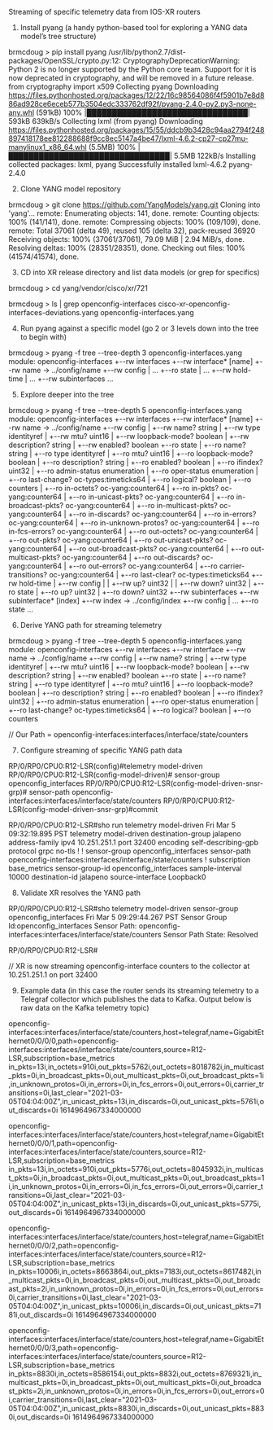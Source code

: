 Streaming of specific telemetry data from IOS-XR routers

1.	Install pyang (a handy python-based tool for exploring a YANG data model’s tree structure)

brmcdoug > pip install pyang
/usr/lib/python2.7/dist-packages/OpenSSL/crypto.py:12: CryptographyDeprecationWarning: Python 2 is no longer supported by the Python core team. Support for it is now deprecated in cryptography, and will be removed in a future release.
  from cryptography import x509
Collecting pyang
  Downloading https://files.pythonhosted.org/packages/12/22/16c98564086f4f5901b7e8d886ad928ce6eceb577b3504edc333762df92f/pyang-2.4.0-py2.py3-none-any.whl (591kB)
    100% |████████████████████████████████| 593kB 639kB/s 
Collecting lxml (from pyang)
  Downloading https://files.pythonhosted.org/packages/15/55/ddcb9b3428c94aa2794f248897418178ee812288688f9cc8ec5147a4be47/lxml-4.6.2-cp27-cp27mu-manylinux1_x86_64.whl (5.5MB)
    100% |████████████████████████████████| 5.5MB 122kB/s 
Installing collected packages: lxml, pyang
Successfully installed lxml-4.6.2 pyang-2.4.0


2.	Clone YANG model repository

brmcdoug > git clone https://github.com/YangModels/yang.git
Cloning into 'yang'...
remote: Enumerating objects: 141, done.
remote: Counting objects: 100% (141/141), done.
remote: Compressing objects: 100% (109/109), done.
remote: Total 37061 (delta 49), reused 105 (delta 32), pack-reused 36920
Receiving objects: 100% (37061/37061), 79.09 MiB | 2.94 MiB/s, done.
Resolving deltas: 100% (28351/28351), done.
Checking out files: 100% (41574/41574), done.


3.	CD into XR release directory and list data models (or grep for specifics)

brmcdoug > cd yang/vendor/cisco/xr/721

brmcdoug > ls | grep openconfig-interfaces
cisco-xr-openconfig-interfaces-deviations.yang
openconfig-interfaces.yang


4.	Run pyang against a specific model (go 2 or 3 levels down into the tree to begin with)

brmcdoug > pyang -f tree --tree-depth 3 openconfig-interfaces.yang
module: openconfig-interfaces
  +--rw interfaces
     +--rw interface* [name]
        +--rw name             -> ../config/name
        +--rw config
        |     ...
        +--ro state
        |     ...
        +--rw hold-time
        |     ...
        +--rw subinterfaces
              ...


5.	Explore deeper into the tree

brmcdoug > pyang -f tree --tree-depth 5 openconfig-interfaces.yang
module: openconfig-interfaces
  +--rw interfaces
     +--rw interface* [name]
        +--rw name             -> ../config/name
        +--rw config
        |  +--rw name?            string
        |  +--rw type             identityref
        |  +--rw mtu?             uint16
        |  +--rw loopback-mode?   boolean
        |  +--rw description?     string
        |  +--rw enabled?         boolean
        +--ro state
        |  +--ro name?            string
        |  +--ro type             identityref
        |  +--ro mtu?             uint16
        |  +--ro loopback-mode?   boolean
        |  +--ro description?     string
        |  +--ro enabled?         boolean
        |  +--ro ifindex?         uint32
        |  +--ro admin-status     enumeration
        |  +--ro oper-status      enumeration
        |  +--ro last-change?     oc-types:timeticks64
        |  +--ro logical?         boolean
        |  +--ro counters
        |     +--ro in-octets?             oc-yang:counter64
        |     +--ro in-pkts?               oc-yang:counter64
        |     +--ro in-unicast-pkts?       oc-yang:counter64
        |     +--ro in-broadcast-pkts?     oc-yang:counter64
        |     +--ro in-multicast-pkts?     oc-yang:counter64
        |     +--ro in-discards?           oc-yang:counter64
        |     +--ro in-errors?             oc-yang:counter64
        |     +--ro in-unknown-protos?     oc-yang:counter64
        |     +--ro in-fcs-errors?         oc-yang:counter64
        |     +--ro out-octets?            oc-yang:counter64
        |     +--ro out-pkts?              oc-yang:counter64
        |     +--ro out-unicast-pkts?      oc-yang:counter64
        |     +--ro out-broadcast-pkts?    oc-yang:counter64
        |     +--ro out-multicast-pkts?    oc-yang:counter64
        |     +--ro out-discards?          oc-yang:counter64
        |     +--ro out-errors?            oc-yang:counter64
        |     +--ro carrier-transitions?   oc-yang:counter64
        |     +--ro last-clear?            oc-types:timeticks64
        +--rw hold-time
        |  +--rw config
        |  |  +--rw up?     uint32
        |  |  +--rw down?   uint32
        |  +--ro state
        |     +--ro up?     uint32
        |     +--ro down?   uint32
        +--rw subinterfaces
           +--rw subinterface* [index]
              +--rw index     -> ../config/index
              +--rw config
              |     ...
              +--ro state
                    ...


6.	Derive YANG path for streaming telemetry

brmcdoug > pyang -f tree --tree-depth 5 openconfig-interfaces.yang
module: openconfig-interfaces
  +--rw interfaces
     +--rw interface
        +--rw name             -> ../config/name
        +--rw config
        |  +--rw name?            string
        |  +--rw type             identityref
        |  +--rw mtu?             uint16
        |  +--rw loopback-mode?   boolean
        |  +--rw description?     string
        |  +--rw enabled?         boolean
        +--ro state
        |  +--ro name?            string
        |  +--ro type             identityref
        |  +--ro mtu?             uint16
        |  +--ro loopback-mode?   boolean
        |  +--ro description?     string
        |  +--ro enabled?         boolean
        |  +--ro ifindex?         uint32
        |  +--ro admin-status     enumeration
        |  +--ro oper-status      enumeration
        |  +--ro last-change?     oc-types:timeticks64
        |  +--ro logical?         boolean
        |  +--ro counters

// Our Path = openconfig-interfaces:interfaces/interface/state/counters


7.	Configure streaming of specific YANG path data

RP/0/RP0/CPU0:R12-LSR(config)#telemetry model-driven
RP/0/RP0/CPU0:R12-LSR(config-model-driven)# sensor-group openconfig_interfaces
RP/0/RP0/CPU0:R12-LSR(config-model-driven-snsr-grp)#  sensor-path openconfig-interfaces:interfaces/interface/state/counters
RP/0/RP0/CPU0:R12-LSR(config-model-driven-snsr-grp)#commit

RP/0/RP0/CPU0:R12-LSR#sho run telemetry model-driven 
Fri Mar  5 09:32:19.895 PST
telemetry model-driven
 destination-group jalapeno
  address-family ipv4 10.251.251.1 port 32400
   encoding self-describing-gpb
   protocol grpc no-tls
  !
 !
 sensor-group openconfig_interfaces
  sensor-path openconfig-interfaces:interfaces/interface/state/counters
 !
 subscription base_metrics
  sensor-group-id openconfig_interfaces sample-interval 10000
  destination-id jalapeno
  source-interface Loopback0


8.	Validate XR resolves the YANG path

RP/0/RP0/CPU0:R12-LSR#sho telemetry model-driven sensor-group openconfig_interfaces 
Fri Mar  5 09:29:44.267 PST
  Sensor Group Id:openconfig_interfaces
    Sensor Path:        openconfig-interfaces:interfaces/interface/state/counters
    Sensor Path State:  Resolved

RP/0/RP0/CPU0:R12-LSR#

// XR is now streaming openconfig-interface counters to the collector at 10.251.251.1 on port 32400


9.	Example data (in this case the router sends its streaming telemetry to a Telegraf collector which publishes the data to Kafka.  Output below is raw data on the Kafka telemetry topic)

openconfig-interfaces:interfaces/interface/state/counters,host=telegraf,name=GigabitEthernet0/0/0/0,path=openconfig-interfaces:interfaces/interface/state/counters,source=R12-LSR,subscription=base_metrics in_pkts=13i,in_octets=910i,out_pkts=5762i,out_octets=8018782i,in_multicast_pkts=0i,in_broadcast_pkts=0i,out_multicast_pkts=0i,out_broadcast_pkts=1i,in_unknown_protos=0i,in_errors=0i,in_fcs_errors=0i,out_errors=0i,carrier_transitions=0i,last_clear="2021-03-05T04:04:00Z",in_unicast_pkts=13i,in_discards=0i,out_unicast_pkts=5761i,out_discards=0i 1614964967334000000

openconfig-interfaces:interfaces/interface/state/counters,host=telegraf,name=GigabitEthernet0/0/0/1,path=openconfig-interfaces:interfaces/interface/state/counters,source=R12-LSR,subscription=base_metrics in_pkts=13i,in_octets=910i,out_pkts=5776i,out_octets=8045932i,in_multicast_pkts=0i,in_broadcast_pkts=0i,out_multicast_pkts=0i,out_broadcast_pkts=1i,in_unknown_protos=0i,in_errors=0i,in_fcs_errors=0i,out_errors=0i,carrier_transitions=0i,last_clear="2021-03-05T04:04:00Z",in_unicast_pkts=13i,in_discards=0i,out_unicast_pkts=5775i,out_discards=0i 1614964967334000000

openconfig-interfaces:interfaces/interface/state/counters,host=telegraf,name=GigabitEthernet0/0/0/2,path=openconfig-interfaces:interfaces/interface/state/counters,source=R12-LSR,subscription=base_metrics in_pkts=10006i,in_octets=8663864i,out_pkts=7183i,out_octets=8617482i,in_multicast_pkts=0i,in_broadcast_pkts=0i,out_multicast_pkts=0i,out_broadcast_pkts=2i,in_unknown_protos=0i,in_errors=0i,in_fcs_errors=0i,out_errors=0i,carrier_transitions=0i,last_clear="2021-03-05T04:04:00Z",in_unicast_pkts=10006i,in_discards=0i,out_unicast_pkts=7181i,out_discards=0i 1614964967334000000

openconfig-interfaces:interfaces/interface/state/counters,host=telegraf,name=GigabitEthernet0/0/0/3,path=openconfig-interfaces:interfaces/interface/state/counters,source=R12-LSR,subscription=base_metrics in_pkts=8830i,in_octets=8586154i,out_pkts=8832i,out_octets=8769321i,in_multicast_pkts=0i,in_broadcast_pkts=0i,out_multicast_pkts=0i,out_broadcast_pkts=2i,in_unknown_protos=0i,in_errors=0i,in_fcs_errors=0i,out_errors=0i,carrier_transitions=0i,last_clear="2021-03-05T04:04:00Z",in_unicast_pkts=8830i,in_discards=0i,out_unicast_pkts=8830i,out_discards=0i 1614964967334000000
